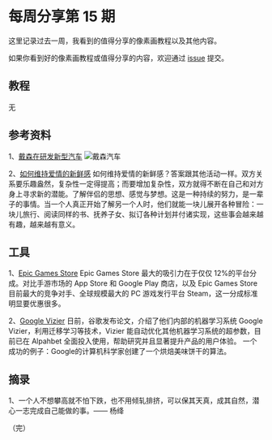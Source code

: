 # 每周分享第 15 期

这里记录过去一周，我看到的值得分享的像素画教程以及其他内容。

如果你看到好的像素画教程或值得分享的内容，欢迎通过 [issue](https://github.com/pixel32/Weekly_PixelartTutorials/issues) 提交。

## 教程
无

## 参考资料
1、[戴森在研发新型汽车](https://www.dyson.tw/)
![戴森汽车][1]

2、[如何维持爱情的新鲜感](https://book.douban.com/subject/27186106/)
如何维持爱情的新鲜感？答案跟其他活动一样。双方关系要乐趣盎然，复杂性一定得提高；而要增加复杂性，双方就得不断在自己和对方身上寻求新的潜能。了解伴侣的思想、感觉与梦想。这是一种持续的努力，是一辈子的事情。当一个人真正开始了解另一个人时，他们就能一块儿展开各种冒险：一块儿旅行、阅读同样的书、抚养子女、拟订各种计划并付诸实现，这些事会越来越有趣，越来越有意义。

## 工具
1、[Epic Games Store](https://www.epicgames.com/store/zh-CN/)
Epic Games Store 最大的吸引力在于仅仅 12%的平台分成。对比手游市场的 App Store 和 Google Play 商店，以及 Epic Games Store 目前最大的竞争对手、全球规模最大的 PC 游戏发行平台 Steam，这一分成标准明显要优惠很多。

2、[Google Vizier](https://ai.google/research/pubs/pub46180)
日前，谷歌发布论文，介绍了他们内部的机器学习系统 Google Vizier，利用迁移学习等技术，Vizier 能自动优化其他机器学习系统的超参数，目前已在 Alpahbet 全面投入使用，帮助研究并且显著提升产品的用户体验。 一个成功的例子：Google的计算机科学家创建了一个烘焙美味饼干的算法。

## 摘录
1、一个人不想攀高就不怕下跌，也不用倾轧排挤，可以保其天真，成其自然，潜心一志完成自己能做的事。—— 杨绛

（完）


  [1]: https://img1.doubanio.com/view/status/l/public/092a2a5ef84606a.webp
